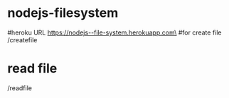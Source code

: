# nodejs-filesystem
#heroku URL
https://nodejs--file-system.herokuapp.com\
#for create file
/createfile
# read file
/readfile
